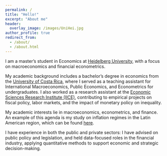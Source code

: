 ```yaml
---
permalink: /
title: "Hello!"
excerpt: "About me"
header:
  overlay_image: /images/UniHei.jpg
author_profile: true
redirect_from: 
  - /about/
  - /about.html
---
```


I am a master’s student in Economics at [Heidelberg University](https://www.awi.uni-heidelberg.de/en), with a focus on macroeconomics and financial econometrics.

My academic background includes a bachelor’s degree in economics from the [University of Costa Rica](https://economia.ucr.ac.cr/), where I served as a teaching assistant for International Macroeconomics, Public Economics, and Econometrics for undergraduates. I also worked as a research assistant at the [Economic Sciences Research Institute (IICE)](https://iice.ucr.ac.cr/), contributing to empirical projects on fiscal policy, labor markets, and the impact of monetary policy on inequality.

My academic interests lie in macroeconomics, econometrics, and finance. An example of this agenda is my study on inflation regimes in the Latin American region, which can be found [here](/research/bayesianregimes).

I have experience in both the public and private sectors: I have advised on public policy and legislation, and held data-focused roles in the financial industry, applying quantitative methods to support economic and strategic decision-making.